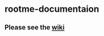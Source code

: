 # rootme-documentaion
## Please see the [wiki](https://github.com/brandonplank/rootme-documentation/wiki)
